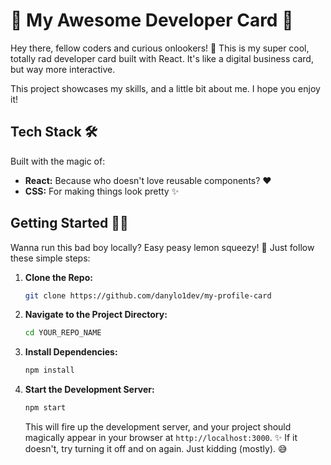 # 🚀 My Awesome Developer Card 🚀

Hey there, fellow coders and curious onlookers! 👋 This is my super cool, totally rad developer card built with React. It's like a digital business card, but way more interactive.

This project showcases my skills, and a little bit about me. I hope you enjoy it!

## Tech Stack 🛠️

Built with the magic of:

- **React:** Because who doesn't love reusable components? ❤️
- **CSS:** For making things look pretty ✨

## Getting Started 🏃‍♂️

Wanna run this bad boy locally? Easy peasy lemon squeezy! 🍋 Just follow these simple steps:

1.  **Clone the Repo:**

    ```bash
    git clone https://github.com/danylo1dev/my-profile-card
    ```

2.  **Navigate to the Project Directory:**

    ```bash
    cd YOUR_REPO_NAME
    ```

3.  **Install Dependencies:**

    ```bash
    npm install
    ```

4.  **Start the Development Server:**

    ```bash
    npm start
    ```

    This will fire up the development server, and your project should magically appear in your browser at `http://localhost:3000`. ✨ If it doesn't, try turning it off and on again. Just kidding (mostly). 😅
